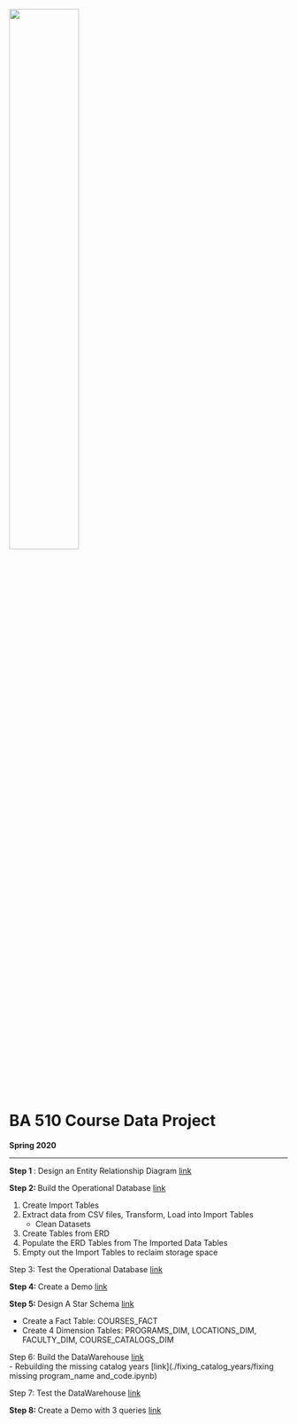 <img src="https://i.imgur.com/SsfgzAq.png" width=50%/> <br>

# BA 510 Course Data Project
__Spring 2020__

___

<b> Step 1 </b> : Design an Entity Relationship Diagram [link](./docs/CourseDataERD.pdf) <br>

<b> Step 2: </b> Build the Operational Database [link](CourseDataETL.ipynb)
1. Create Import Tables
2. Extract data from CSV files, Transform, Load into Import Tables
    - Clean Datasets
3. Create Tables from ERD
4. Populate the ERD Tables from The Imported Data Tables
5. Empty out the Import Tables to reclaim storage space
    
Step 3: </b> Test the Operational Database [link](CourseDataTest.ipynb)

<b> Step 4: </b> Create a Demo [link](http://mayosql.me)

<b> Step 5: </b> Design A Star Schema [link](./docs/fact-table-management.pdf) <br>
- Create a Fact Table: COURSES_FACT
- Create 4 Dimension Tables: PROGRAMS_DIM, LOCATIONS_DIM, FACULTY_DIM, COURSE_CATALOGS_DIM
    
Step 6: </b> Build the DataWarehouse [link](CourseDataWarehouseTest.ipynb) <br>
    - Rebuilding the missing catalog years [link](./fixing_catalog_years/fixing missing program_name and_code.ipynb)
    
Step 7: </b> Test the DataWarehouse [link](CourseDataWarehouseTest.ipynb)

<b> Step 8: </b> Create a Demo with 3 queries [link](CourseDataWarehouseDemo.ipynb)
